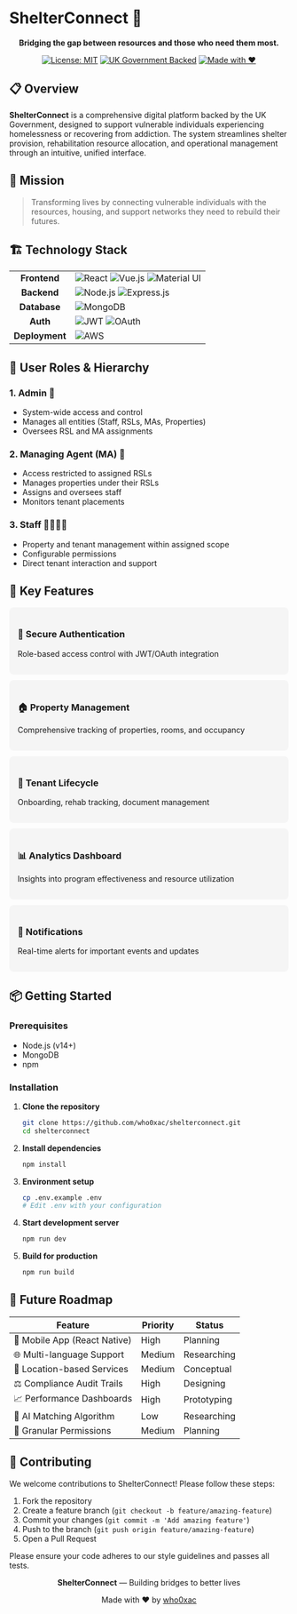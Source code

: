 # ShelterConnect 🏡

<div align="center">
  
  **Bridging the gap between resources and those who need them most.**
  
  [![License: MIT](https://img.shields.io/badge/License-MIT-blue.svg)](https://opensource.org/licenses/MIT)
  [![UK Government Backed](https://img.shields.io/badge/UK%20Government-Backed-green)](https://www.gov.uk/)
  [![Made with ❤️](https://img.shields.io/badge/Made%20with-%E2%9D%A4%EF%B8%8F-red)](https://github.com/who0xac/shelterconnect)
  
</div>

## 📋 Overview

**ShelterConnect** is a comprehensive digital platform backed by the UK Government, designed to support vulnerable individuals experiencing homelessness or recovering from addiction. The system streamlines shelter provision, rehabilitation resource allocation, and operational management through an intuitive, unified interface.

## 🌟 Mission

> Transforming lives by connecting vulnerable individuals with the resources, housing, and support networks they need to rebuild their futures.

## 🏗️ Technology Stack

<table>
  <tr>
    <td align="center"><b>Frontend</b></td>
    <td>
      <img src="https://img.shields.io/badge/React-20232A?style=for-the-badge&logo=react&logoColor=61DAFB" alt="React">
      <img src="https://img.shields.io/badge/Vue.js-35495E?style=for-the-badge&logo=vue.js&logoColor=4FC08D" alt="Vue.js">
      <img src="https://img.shields.io/badge/Material--UI-0081CB?style=for-the-badge&logo=material-ui&logoColor=white" alt="Material UI">
    </td>
  </tr>
  <tr>
    <td align="center"><b>Backend</b></td>
    <td>
      <img src="https://img.shields.io/badge/Node.js-43853D?style=for-the-badge&logo=node.js&logoColor=white" alt="Node.js">
      <img src="https://img.shields.io/badge/Express.js-404D59?style=for-the-badge" alt="Express.js">
    </td>
  </tr>
  <tr>
    <td align="center"><b>Database</b></td>
    <td>
      <img src="https://img.shields.io/badge/MongoDB-4EA94B?style=for-the-badge&logo=mongodb&logoColor=white" alt="MongoDB">
    </td>
  </tr>
  <tr>
    <td align="center"><b>Auth</b></td>
    <td>
      <img src="https://img.shields.io/badge/JWT-000000?style=for-the-badge&logo=JSON%20web%20tokens&logoColor=white" alt="JWT">
      <img src="https://img.shields.io/badge/OAuth-2.0-blue?style=for-the-badge" alt="OAuth">
    </td>
  </tr>
  <tr>
    <td align="center"><b>Deployment</b></td>
    <td>
      <img src="https://img.shields.io/badge/AWS-232F3E?style=for-the-badge&logo=amazon-aws&logoColor=white" alt="AWS">
    </td>
  </tr>
</table>

## 👥 User Roles & Hierarchy

### 1. Admin 👑
- System-wide access and control
- Manages all entities (Staff, RSLs, MAs, Properties)
- Oversees RSL and MA assignments

### 2. Managing Agent (MA) 🏢
- Access restricted to assigned RSLs
- Manages properties under their RSLs
- Assigns and oversees staff
- Monitors tenant placements

### 3. Staff 👨‍💼👩‍💼
- Property and tenant management within assigned scope
- Configurable permissions
- Direct tenant interaction and support

## 🔑 Key Features

<div style="display: flex; flex-wrap: wrap; gap: 10px;">
  <div style="flex: 1; min-width: 300px; padding: 15px; border-radius: 8px; background-color: #f5f5f5;">
    <h3>🔐 Secure Authentication</h3>
    <p>Role-based access control with JWT/OAuth integration</p>
  </div>
  <div style="flex: 1; min-width: 300px; padding: 15px; border-radius: 8px; background-color: #f5f5f5;">
    <h3>🏠 Property Management</h3>
    <p>Comprehensive tracking of properties, rooms, and occupancy</p>
  </div>
  <div style="flex: 1; min-width: 300px; padding: 15px; border-radius: 8px; background-color: #f5f5f5;">
    <h3>👥 Tenant Lifecycle</h3>
    <p>Onboarding, rehab tracking, document management</p>
  </div>
  <div style="flex: 1; min-width: 300px; padding: 15px; border-radius: 8px; background-color: #f5f5f5;">
    <h3>📊 Analytics Dashboard</h3>
    <p>Insights into program effectiveness and resource utilization</p>
  </div>
  <div style="flex: 1; min-width: 300px; padding: 15px; border-radius: 8px; background-color: #f5f5f5;">
    <h3>🔔 Notifications</h3>
    <p>Real-time alerts for important events and updates</p>
  </div>
</div>

## 📦 Getting Started

### Prerequisites
- Node.js (v14+)
- MongoDB
- npm

### Installation

1. **Clone the repository**
   ```bash
   git clone https://github.com/who0xac/shelterconnect.git
   cd shelterconnect
   ```

2. **Install dependencies**
   ```bash
   npm install
   ```

3. **Environment setup**
   ```bash
   cp .env.example .env
   # Edit .env with your configuration
   ```

4. **Start development server**
   ```bash
   npm run dev
   ```

5. **Build for production**
   ```bash
   npm run build
   ```

## 🔮 Future Roadmap

| Feature | Priority | Status |
|---------|----------|--------|
| 📱 Mobile App (React Native) | High | Planning |
| 🌐 Multi-language Support | Medium | Researching |
| 📍 Location-based Services | Medium | Conceptual |
| ⚖️ Compliance Audit Trails | High | Designing |
| 📈 Performance Dashboards | High | Prototyping |
| 🧠 AI Matching Algorithm | Low | Researching |
| 🧩 Granular Permissions | Medium | Planning |

## 🤝 Contributing

We welcome contributions to ShelterConnect! Please follow these steps:

1. Fork the repository
2. Create a feature branch (`git checkout -b feature/amazing-feature`)
3. Commit your changes (`git commit -m 'Add amazing feature'`)
4. Push to the branch (`git push origin feature/amazing-feature`)
5. Open a Pull Request

Please ensure your code adheres to our style guidelines and passes all tests.



<div align="center">
  <p><b>ShelterConnect</b> — Building bridges to better lives</p>
  <p>Made with ❤️ by <a href="https://github.com/who0xac">who0xac</a></p>
</div>
